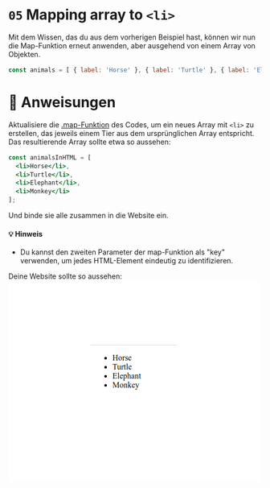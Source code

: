 # `05` Mapping array to `<li>`

Mit dem Wissen, das du aus dem vorherigen Beispiel hast, können wir nun die Map-Funktion erneut anwenden, aber ausgehend von einem Array von Objekten.

```js
const animals = [ { label: 'Horse' }, { label: 'Turtle' }, { label: 'Elephan' }, { label: 'Monkey' } ];
```

# :speech_balloon: Anweisungen

Aktualisiere die [.map-Funktion](https://medium.com/poka-techblog/simplify-your-javascript-use-map-reduce-and-filter-bd02c593cc2d) des Codes, um ein neues Array mit `<li>` zu erstellen, das jeweils einem Tier aus dem ursprünglichen Array entspricht. Das resultierende Array sollte etwa so aussehen:

```jsx
const animalsInHTML = [
  <li>Horse</li>,
  <li>Turtle</li>,
  <li>Elephant</li>,
  <li>Monkey</li>
];
```

Und binde sie alle zusammen in die Website ein.

#### :bulb: Hinweis

- Du kannst den zweiten Parameter der map-Funktion als "key" verwenden, um jedes HTML-Element eindeutig zu identifizieren.

Deine Website sollte so aussehen: ![LIs](./src/image/reference-image.png)

